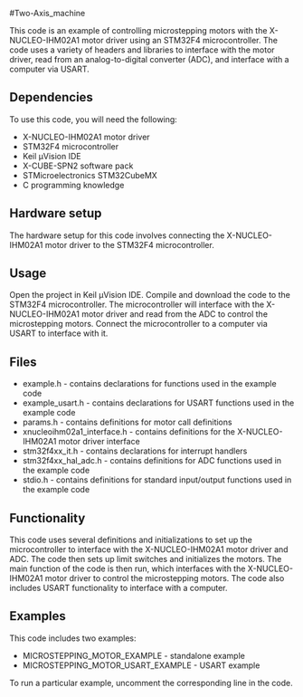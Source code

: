 #Two-Axis_machine

This code is an example of controlling microstepping motors with the X-NUCLEO-IHM02A1 motor driver using an STM32F4 microcontroller. The code uses a variety of headers and libraries to interface with the motor driver, read from an analog-to-digital converter (ADC), and interface with a computer via USART.

<b><h2>Dependencies</b></h2>

To use this code, you will need the following:

- X-NUCLEO-IHM02A1 motor driver
- STM32F4 microcontroller
- Keil μVision IDE
- X-CUBE-SPN2 software pack
- STMicroelectronics STM32CubeMX
- C programming knowledge

<b><h2>Hardware setup</b></h2>

The hardware setup for this code involves connecting the X-NUCLEO-IHM02A1 motor driver to the STM32F4 microcontroller.

<b><h2>Usage</b></h2>

Open the project in Keil μVision IDE.
Compile and download the code to the STM32F4 microcontroller.
The microcontroller will interface with the X-NUCLEO-IHM02A1 motor driver and read from the ADC to control the microstepping motors.
Connect the microcontroller to a computer via USART to interface with it.

<b><h2>Files</b></h2>

- example.h - contains declarations for functions used in the example code
- example_usart.h - contains declarations for USART functions used in the example code
- params.h - contains definitions for motor call definitions
- xnucleoihm02a1_interface.h - contains definitions for the X-NUCLEO-IHM02A1 motor driver interface
- stm32f4xx_it.h - contains declarations for interrupt handlers
- stm32f4xx_hal_adc.h - contains definitions for ADC functions used in the example code
- stdio.h - contains definitions for standard input/output functions used in the example code

<b><h2>Functionality</b></h2>

This code uses several definitions and initializations to set up the microcontroller to interface with the X-NUCLEO-IHM02A1 motor driver and ADC. The code then sets up limit switches and initializes the motors. The main function of the code is then run, which interfaces with the X-NUCLEO-IHM02A1 motor driver to control the microstepping motors. The code also includes USART functionality to interface with a computer.

<b><h2>Examples</b></h2>

This code includes two examples:

- MICROSTEPPING_MOTOR_EXAMPLE - standalone example
- MICROSTEPPING_MOTOR_USART_EXAMPLE - USART example

To run a particular example, uncomment the corresponding line in the code.
